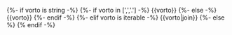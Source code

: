 {%- if vorto is string -%}
  {%- if vorto in [',','.'] -%}
    {{vorto}}
  {%- else -%} 
    {{vorto}}
{%- endif -%} 
{%- elif vorto is iterable -%}
  {{vorto|join}}
{%- else %} {% endif -%} 
